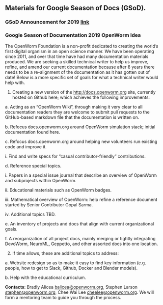 ## Materials for Google Season of Docs (GSoD).  

### GSoD Announcement for 2019  [link](https://developers.google.com/season-of-docs/docs/timeline)

### Google Season of Documentation 2019 OpenWorm Idea  
The OpenWorm Foundation is a non-profit dedicated to creating the world’s first digital organism in an open science manner.  We have been operating since 2011, and over that time have had many documentation materials produced.  We are seeking a skilled technical writer to help us improve, refine, and amend our current documentation because after 8 years there needs to be a re-alignment of the documentation as it has gotten out of date!  Below is a more specific set of goals for what a technical writer would help with.  

1. Creating a new version of the http://docs.openworm.org site, currently hosted on Github here; which achieves the following improvements:

a. Acting as an “OpenWorm Wiki”, through making it very clear to all documentation readers they are welcome to submit pull requests to the GitHub-based markdown file that the documentation is written on.  

b. Refocus docs.openworm.org around OpenWorm simulation stack; initial documentation found here.  

c. Refocus docs.openworm.org around helping new volunteers run existing code and improve it.   

i. Find and write specs for “casual contributor-friendly” contributions.  

d. Reference special topics.  

i. Papers in a special issue journal that describe an overview of OpenWorm and subprojects within OpenWorm.  

ii. Educational materials such as OpenWorm badges.  

iii. Mathematical overview of OpenWorm: help refine a reference document started by Senior Contributor Gopal Sarma.  

iv. Additional topics TBD.  

e. An inventory of projects and docs that align with current organizational goals.  

f. A reorganization of all project docs, mainly merging or tightly integrating DevoWorm, NeuroML, Geppetto, and other assorted docs into one location.  

2. If time allows, these are additional topics to address:  

a. Website redesign so as to make it easy to find key information (e.g. people, how to get to Slack, Github, Docker and Blender models).  

b. Help with the educational curriculum.  

**Contacts:** Bradly Alicea [balicea@openworm.org](mailto:balicea@openworm.org), Stephen Larson [stephen@openworm.org](mailto:stephen@openworm.org), Chee Wai Lee [cheelee@openworm.org](mailto:cheelee@openworm.org). We will form a mentoring team to guide you through the process.  
